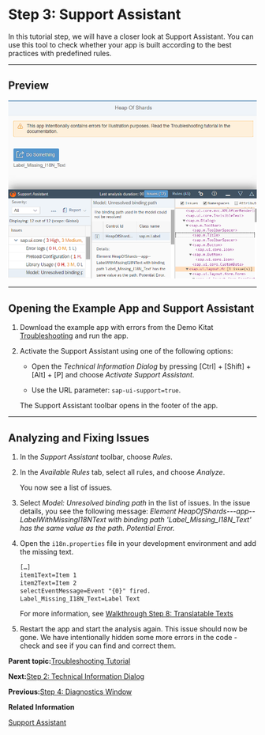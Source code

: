<!-- loio35f08e10a5d74e058ce9929244d935f0 -->

# Step 3: Support Assistant

In this tutorial step, we will have a closer look at Support Assistant. You can use this tool to check whether your app is built according to the best practices with predefined rules.

***

<a name="loio35f08e10a5d74e058ce9929244d935f0__section_u2k_c1d_5z"/>

## Preview

![](images/loiof3f8bdbb49eb46eda7568ebf30eb7d41_LowRes.png)

***

<a name="loio35f08e10a5d74e058ce9929244d935f0__section_hkm_s4f_vz"/>

## Opening the Example App and Support Assistant

1.  Download the example app with errors from the Demo Kitat [Troubleshooting](https://ui5.sap.com/#/entity/sap.ui.core.tutorial.troubleshooting/sample/sap.ui.core.tutorial.troubleshooting.01) and run the app.

2.  Activate the Support Assistant using one of the following options:

    -   Open the *Technical Information Dialog* by pressing [Ctrl\] + [Shift\] + [Alt\] + [P\]  and choose *Activate Support Assistant*.

    -   Use the URL parameter: `sap-ui-support=true`.


    The Support Assistant toolbar opens in the footer of the app.


***

<a name="loio35f08e10a5d74e058ce9929244d935f0__section_b2v_bzk_zz"/>

## Analyzing and Fixing Issues

1.  In the *Support Assistant* toolbar, choose *Rules*.

2.  In the *Available Rules* tab, select all rules, and choose *Analyze*.

    You now see a list of issues.

3.  Select *Model: Unresolved binding path* in the list of issues. In the issue details, you see the following message: *Element HeapOfShards---app--LabelWithMissingI18NText with binding path 'Label\_Missing\_I18N\_Text' has the same value as the path. Potential Error.*

4.  Open the `i18n.properties` file in your development environment and add the missing text.

    ```
    […]
    item1Text=Item 1
    item2Text=Item 2
    selectEventMessage=Event "{0}" fired.
    Label_Missing_I18N_Text=Label Text
    
    ```

    For more information, see [Walkthrough Step 8: Translatable Texts](step-8-translatable-texts-df86bfb.md)

5.  Restart the app and start the analysis again. This issue should now be gone. We have intentionally hidden some more errors in the code - check and see if you can find and correct them.


**Parent topic:**[Troubleshooting Tutorial](troubleshooting-tutorial-5661952.md "In this tutorial, we will show you some tools that will help you if you run into problems with your OpenUI5 app.")

**Next:**[Step 2: Technical Information Dialog](step-2-technical-information-dialog-63c97ef.md "In this tutorial step, we will have a closer look at the &quot;Technical Information Dialog&quot;. This tool comes in handy whenever you want to know the technical details of the running application, and also has some other useful features.")

**Previous:**[Step 4: Diagnostics Window](step-4-diagnostics-window-04b75ea.md "In this tutorial step, we have a closer look at the Diagnostics window. It offers a wealth of information including comprehensive technical information, a control tree, and debugging features.")

**Related Information**  


[Support Assistant](../04_Essentials/support-assistant-57ccd7d.md "The Support Assistant enables developers to check whether their apps are built according to the OpenUI5 best practices and guidelines.")

